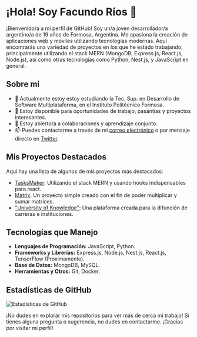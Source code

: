 # ¡Hola! Soy Facundo Ríos 👋

¡Bienvenido/a a mi perfil de GitHub! Soy un/a joven desarrollador/a argentino/a de 19 años de Formosa, Argentina. Me apasiona la creación de aplicaciones web y móviles utilizando tecnologías modernas. Aquí encontrarás una variedad de proyectos en los que he estado trabajando, principalmente utilizando el stack MERN (MongoDB, Express.js, React.js, Node.js), así como otras tecnologías como Python, Nest.js, y JavaScript en general.

## Sobre mí

- 🌱 Actualmente estoy estoy estudiando la Tec. Sup. en Desarrollo de Software Multiplataforma, en el Instituto Politécnico Formosa.
- 💼 Estoy disponible para oportunidades de trabajo, pasantías y proyectos interesantes.
- 👯 Estoy abierto/a a colaboraciones y aprendizaje conjunto.
- 📫 Puedes contactarme a través de mi [correo electrónico](mailto:Facundorios2005@gmail.com) o por mensaje directo en [Twitter](https://x.com/Facundorios05).

## Mis Proyectos Destacados

Aquí hay una lista de algunos de mis proyectos más destacados:

- [TasksMaker](https://github.com/Facundorios/AUTH-CRUD-MERN.git): Utilizando el stack MERN y usando hooks indispensables para react.
- [Matrix](https://github.com/Facundorios/ARRAYS.git): Un proyecto simple creado con el fin de poder multiplicar y sumar matrices.
- ["University of Knowledge"](https://github.com/tlp-MRRM/Proyecto_UK.git): Una plataforma creada para la difunción de carreras e instituciones.

## Tecnologías que Manejo

- **Lenguajes de Programación:** JavaScript, Python.
- **Frameworks y Librerías:** Express.js, Node.js, Nest.js, React.js, TensorFlow (Proximamente).
- **Base de Datos:** MongoDB, MySQL.
- **Herramientas y Otros:** Git, Docker.

## Estadísticas de GitHub

![Estadísticas de GitHub](https://github-readme-stats.vercel.app/api?username=tu_usuario&show_icons=true&theme=radical)

¡No dudes en explorar mis repositorios para ver más de cerca mi trabajo! Si tienes alguna pregunta o sugerencia, no dudes en contactarme. ¡Gracias por visitar mi perfil!
